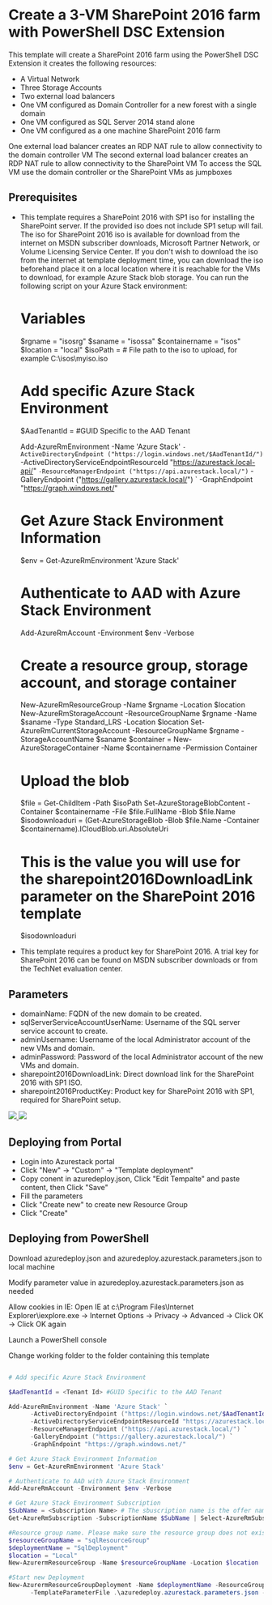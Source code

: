 # Create a 3-VM SharePoint 2016 farm with PowerShell DSC Extension

This template will create a SharePoint 2016 farm using the PowerShell DSC Extension it creates the following resources:

+	A Virtual Network
+	Three Storage Accounts
+	Two external load balancers
+	One VM configured as Domain Controller for a new forest with a single domain
+	One VM configured as SQL Server 2014 stand alone
+	One VM configured as a one machine SharePoint 2016 farm

One external load balancer creates an RDP NAT rule to allow connectivity to the domain controller VM
The second external load balancer creates an RDP NAT rule to allow connectivity to the SharePoint VM
To access the SQL VM use the domain controller or the SharePoint VMs as jumpboxes

## Prerequisites
+	This template requires a SharePoint 2016 with SP1 iso for installing the SharePoint server. If the provided iso does not include SP1 setup will fail.
	The iso for SharePoint 2016 iso is available for download from the internet on MSDN subscriber downloads, Microsoft Partner Network, or Volume Licensing Service Center.
	If you don't wish to download the iso from the internet at template deployment time, you can download the iso beforehand place it on a local location where it 
	is reachable for the VMs to download, for example Azure Stack blob storage. You can run the following script on your Azure Stack environment:
	
	# Variables
	$rgname = "isosrg"
	$saname = "isossa"
	$containername = "isos"
	$location = "local"
	$isoPath = <ISO Path> # File path to the iso to upload, for example C:\isos\myiso.iso
	
	# Add specific Azure Stack Environment 
	$AadTenantId = <Tenant Id> #GUID Specific to the AAD Tenant 

	Add-AzureRmEnvironment -Name 'Azure Stack' `
      -ActiveDirectoryEndpoint ("https://login.windows.net/$AadTenantId/") `
      -ActiveDirectoryServiceEndpointResourceId "https://azurestack.local-api/" `
      -ResourceManagerEndpoint ("https://api.azurestack.local/") `
      -GalleryEndpoint ("https://gallery.azurestack.local/") `
      -GraphEndpoint "https://graph.windows.net/"

	# Get Azure Stack Environment Information 
	$env = Get-AzureRmEnvironment 'Azure Stack' 

	# Authenticate to AAD with Azure Stack Environment 
	Add-AzureRmAccount -Environment $env -Verbose 
	
	# Create a resource group, storage account, and storage container
	New-AzureRmResourceGroup -Name $rgname -Location $location
	New-AzureRmStorageAccount -ResourceGroupName $rgname -Name $saname -Type Standard_LRS -Location $location
	Set-AzureRmCurrentStorageAccount -ResourceGroupName $rgname -StorageAccountName $saname
	$container = New-AzureStorageContainer -Name $containername -Permission Container
	# Upload the blob
	$file = Get-ChildItem -Path $isoPath
	Set-AzureStorageBlobContent -Container $containername -File $file.FullName -Blob $file.Name
	$isodownloaduri = (Get-AzureStorageBlob -Blob $file.Name -Container $containername).ICloudBlob.uri.AbsoluteUri
	# This is the value you will use for the sharepoint2016DownloadLink parameter on the SharePoint 2016 template
	$isodownloaduri
	
+	This template requires a product key for SharePoint 2016. A trial key for SharePoint 2016 can be found on MSDN subscriber downloads or from the TechNet
	evaluation center.

## Parameters
+	domainName: FQDN of the new domain to be created.
+	sqlServerServiceAccountUserName: Username of the SQL server service account to create.
+	adminUsername: Username of the local Administrator account of the new VMs and domain.
+	adminPassword: Password of the local Administrator account of the new VMs and domain.
+	sharepoint2016DownloadLink: Direct download link for the SharePoint 2016 with SP1 ISO.
+	sharepoint2016ProductKey: Product key for SharePoint 2016 with SP1, required for SharePoint setup.
	
<a href="https://portal.azure.com/#create/Microsoft.Template/uri/https%3A%2F%2Fgithub.com%2FNikCharlebois%2FAzureStack-QuickStart-Templates%2Fraw%2Fmaster%2Fsharepoint-2016-non-ha%2Fazuredeploy.json" target="_blank">
    <img src="http://azuredeploy.net/deploybutton.png"/>
</a>

<a href="http://armviz.io/#/?load=https%3A%2F%2Fraw.githubusercontent.com%2FNikCharlebois%2FAzureStack-QuickStart-Templates%2Fdevelop%2Fsharepoint-2016-non-ha%2Fazuredeploy.json" target="_blank">
    <img src="http://armviz.io/visualizebutton.png"/>
</a>

## Deploying from Portal

+	Login into Azurestack portal
+	Click "New" -> "Custom" -> "Template deployment"
+	Copy conent in azuredeploy.json, Click "Edit Tempalte" and paste content, then Click "Save"
+	Fill the parameters
+	Click "Create new" to create new Resource Group
+	Click "Create"

## Deploying from PowerShell

Download azuredeploy.json and azuredeploy.azurestack.parameters.json to local machine 

Modify parameter value in azuredeploy.azurestack.parameters.json as needed 

Allow cookies in IE: Open IE at c:\Program Files\Internet Explorer\iexplore.exe -> Internet Options -> Privacy -> Advanced -> Click OK -> Click OK again

Launch a PowerShell console

Change working folder to the folder containing this template

```PowerShell

# Add specific Azure Stack Environment 

$AadTenantId = <Tenant Id> #GUID Specific to the AAD Tenant 

Add-AzureRmEnvironment -Name 'Azure Stack' `
      -ActiveDirectoryEndpoint ("https://login.windows.net/$AadTenantId/") `
      -ActiveDirectoryServiceEndpointResourceId "https://azurestack.local-api/" `
      -ResourceManagerEndpoint ("https://api.azurestack.local/") `
      -GalleryEndpoint ("https://gallery.azurestack.local/") `
      -GraphEndpoint "https://graph.windows.net/"

# Get Azure Stack Environment Information 
$env = Get-AzureRmEnvironment 'Azure Stack' 

# Authenticate to AAD with Azure Stack Environment 
Add-AzureRmAccount -Environment $env -Verbose 

# Get Azure Stack Environment Subscription 
$SubName = <Subscription Name> # The sbuscription name is the offer name by default 
Get-AzureRmSubscription -SubscriptionName $SubName | Select-AzureRmSubscription

#Resource group name. Please make sure the resource group does not exist 
$resourceGroupName = "sqlResourceGroup"
$deploymentName = "SqlDeployment"
$location = "Local" 
New-AzurermResourceGroup -Name $resourceGroupName -Location $location 

#Start new Deployment
New-AzurermResourceGroupDeployment -Name $deploymentName -ResourceGroupName $resourceGroupName `
      -TemplateParameterFile .\azuredeploy.azurestack.parameters.json -TemplateFile .\azuredeploy.json